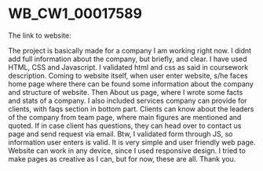 # WB_CW1_00017589
The link to website: 

The project is basically made for a company I am working right now. I didnt add full information about the company, but briefly, and clear. I have used HTML, CSS and Javascript. I validated html and css as said in coursework description. Coming to website itself, when user enter website, s/he faces home page where there can be found some information about the company and structure of website. Then About us page, where I wrote some facts and stats of a company. I also included services company can provide for clients, with faqs section in bottom part. Clients can know about the leaders of the company from team page, where main figures are mentioned and quoted. If in case client has questions, they can head over to contact us page and send request via email. Btw, I validated form through JS, so information user enters is valid. It is very simple and user friendly web page. Website can work in any device, since I used responsive design. I tried to make pages as creative as I can, but for now, these are all. Thank you.
